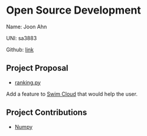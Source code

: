 # Open Source Development

Name: Joon Ahn

UNI: sa3883

Github: [link](https://github.com/joon0110)

## Project Proposal

- [ranking.py](./projects/python/ranking.py.md)


Add a feature to [Swim Cloud](https://www.swimcloud.com) that would help the user.

## Project Contributions

- [Numpy](./projects/python/numpy.md)
